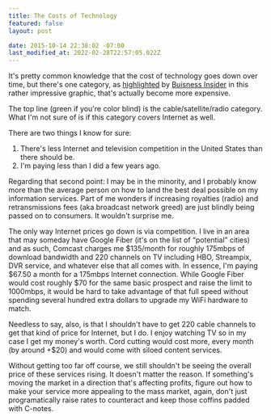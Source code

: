 ```yaml
---
title: The Costs of Technology
featured: false
layout: post

date: 2015-10-14 22:38:02 -07:00
last_modified_at: 2022-02-28T22:57:05.022Z
---
```


It's pretty common knowledge that the cost of technology goes down over time, but there's one category, as [highlighted](http://www.businessinsider.com/historical-price-trends-for-tech-products-2015-10) by [Buisness Insider](http://www.businessinsider.com/historical-price-trends-for-tech-products-2015-10) in this rather impressive graphic, that's actually become more expensive.



The top line (green if you're color blind) is the cable/satellite/radio category. What I'm not sure of is if this category covers Internet as well.

There are two things I know for sure:

1. There's less Internet and television competition in the United States than there should be.
2. I'm paying less than I did a few years ago.

Regarding that second point: I may be in the minority, and I probably know more than the average person on how to land the best deal possible on my information services. Part of me wonders if increasing royalties (radio) and retransmissions fees (aka broadcast network greed) are just blindly being passed on to consumers. It wouldn't surprise me.

The only way Internet prices go down is via competition. I live in an area that may someday have Google Fiber (it's on the list of “potential” cities) and as such, Comcast charges me $135/month for roughly 175mbps of download bandwidth and 220 channels on TV including HBO, Streampix, DVR service, and whatever else that all comes with. In essence, I'm paying $67.50 a month for a 175mbps Internet connection. While Google Fiber would cost roughly $70 for the same basic prospect and raise the limit to 1000mbps, it would be hard to take advantage of that full speed without spending several hundred extra dollars to upgrade my WiFi hardware to match.

Needless to say, also, is that I shouldn't have to get 220 cable channels to get that kind of price for Internet, but I do. I enjoy watching TV so in my case I get my money's worth. Cord cutting would cost more, every month (by around +$20) and would come with siloed content services.

Without getting too far off course, we still shouldn't be seeing the overall price of these services rising. It doesn't matter the reason. If something's moving the market in a direction that's affecting profits, figure out how to make your service more appealing to the mass market, again, don't just programatically raise rates to counteract and keep those coffins padded with C-notes.

